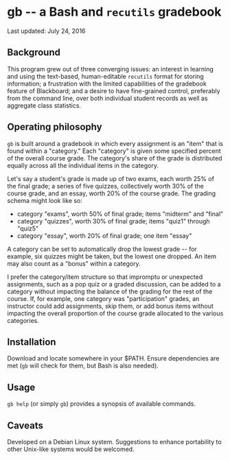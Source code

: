 # gb -- a Bash and `recutils` gradebook

Last updated: July 24, 2016

## Background

This program grew out of three converging issues: an interest in learning
and using the text-based, human-editable `recutils` format for storing
information; a frustration with the limited capabilities of the gradebook
feature of Blackboard; and a desire to have fine-grained control, preferably
from the command line, over both individual student records as well as
aggregate class statistics.

## Operating philosophy

`gb` is built around a gradebook in which every assignment is an "item" that
is found within a "category." Each "category" is given some specified
percent of the overall course grade.  The category's share of the grade is
distributed equally across all the individual items in the category.

Let's say a student's grade is made up of two exams, each worth 25% of the
final grade; a series of five quizzes, collectively worth 30% of the course
grade, and an essay, worth 20% of the course grade.  The grading schema might look like so:

- category "exams", worth 50% of final grade; items "midterm" and "final"
- category "quizzes", worth 30% of final grade; items "quiz1" through "quiz5"
- category "essay", worth 20% of final grade; one item "essay"

A category can be set to automatically drop the lowest grade -- for example,
six quizzes might be taken, but the lowest one dropped.  An item may also
count as a "bonus" within a category.

I prefer the category/item structure so that impromptu or unexpected
assignments, such as a pop quiz or a graded discussion, can be added to a
category without impacting the balance of the grading for the rest of the
course.  If, for example, one category was "participation" grades, an
instructor could add assignments, skip them, or add bonus items without
impacting the overall proportion of the course grade allocated to the
various categories.

## Installation

Download and locate somewhere in your $PATH.  Ensure dependencies are met
(`gb` will check for them, but Bash is also needed).

## Usage

`gb help` (or simply `gb`) provides a synopsis of available commands.

## Caveats

Developed on a Debian Linux system. Suggestions to enhance portability to
other Unix-like systems would be welcomed.


